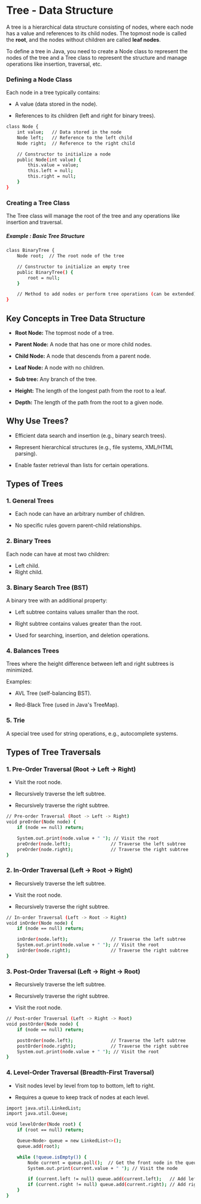    #  Tree - Data Structure

A tree is a hierarchical data structure consisting of nodes, where each node has a value and references to its child nodes. The topmost node is called the **root**, and the nodes without children are called **leaf nodes**.

To define a tree in Java, you need to create a Node class to represent the nodes of the tree and a Tree class to represent the structure and manage operations like insertion, traversal, etc.

### Defining a Node Class
Each node in a tree typically contains:

   - A value (data stored in the node).

  -   References to its children (left and right for binary trees).

```bash
class Node {
    int value;   // Data stored in the node
    Node left;   // Reference to the left child
    Node right;  // Reference to the right child

    // Constructor to initialize a node
    public Node(int value) {
        this.value = value;
        this.left = null;
        this.right = null;
    }
}

```

### Creating a Tree Class
  The Tree class will manage the root of the tree and any operations like insertion and traversal.
##### Example : Basic Tree Structure

```bash 
class BinaryTree {
    Node root;  // The root node of the tree

    // Constructor to initialize an empty tree
    public BinaryTree() {
        root = null;
    }

    // Method to add nodes or perform tree operations (can be extended)
}

```

## Key Concepts in Tree Data Structure

 - **Root Node:** The topmost node of a tree.

 - **Parent Node:** A node that has one or more child nodes.

  - **Child Node:** A node that descends from a parent node.

 - **Leaf Node:** A node with no children.

- **Sub tree:** Any branch of the tree.

 - **Height:** The length of the longest path from the root to a leaf.

 - **Depth:** The length of the path from the root to a given node.

## Why Use Trees?

  - Efficient data search and insertion (e.g., binary search trees).

  - Represent hierarchical structures (e.g., file systems, XML/HTML parsing).

  - Enable faster retrieval than lists for certain operations.

## Types of Trees

### 1. General Trees
 - Each node can have an arbitrary number of children.

- No specific rules govern parent-child relationships.

### 2. Binary Trees
Each node can have at most two children:

   - Left child.
-
    Right child.
### 3. Binary Search Tree (BST)
A binary tree with an additional property:

   - Left subtree contains values smaller than the root.

   - Right subtree contains values greater than the root.

   - Used for searching, insertion, and deletion operations.
### 4. Balances  Trees
Trees where the height difference between left and right subtrees is minimized.

Examples:

   - AVL Tree (self-balancing BST).

   - Red-Black Tree (used in Java's TreeMap).

### 5. Trie
   A special tree used for string operations, e.g., autocomplete systems.

## Types of Tree Traversals

### 1. Pre-Order Traversal (Root → Left → Right)

   - Visit the root node.

   - Recursively traverse the left subtree.

   - Recursively traverse the right subtree.
```bash 
// Pre-order Traversal (Root -> Left -> Right)
void preOrder(Node node) {
    if (node == null) return;

    System.out.print(node.value + " "); // Visit the root
    preOrder(node.left);               // Traverse the left subtree
    preOrder(node.right);              // Traverse the right subtree
}
```

### 2. In-Order Traversal (Left → Root → Right)

- Recursively traverse the left subtree.

- Visit the root node.

- Recursively traverse the right subtree. 

```bash
// In-order Traversal (Left -> Root -> Right)
void inOrder(Node node) {
    if (node == null) return;

    inOrder(node.left);                // Traverse the left subtree
    System.out.print(node.value + " "); // Visit the root
    inOrder(node.right);               // Traverse the right subtree
}

```

### 3. Post-Order Traversal (Left → Right → Root)
- Recursively traverse the left subtree.

- Recursively traverse the right subtree.

- Visit the root node.

```bash
// Post-order Traversal (Left -> Right -> Root)
void postOrder(Node node) {
    if (node == null) return;

    postOrder(node.left);              // Traverse the left subtree
    postOrder(node.right);             // Traverse the right subtree
    System.out.print(node.value + " "); // Visit the root
}

```

### 4. Level-Order Traversal (Breadth-First Traversal)


   - Visit nodes level by level from top to bottom, left to right.

   - Requires a queue to keep track of nodes at each level.

```bash
import java.util.LinkedList;
import java.util.Queue;

void levelOrder(Node root) {
    if (root == null) return;

    Queue<Node> queue = new LinkedList<>();
    queue.add(root);

    while (!queue.isEmpty()) {
        Node current = queue.poll();  // Get the front node in the queue
        System.out.print(current.value + " "); // Visit the node

        if (current.left != null) queue.add(current.left);   // Add left child
        if (current.right != null) queue.add(current.right); // Add right child
    }
}

```



